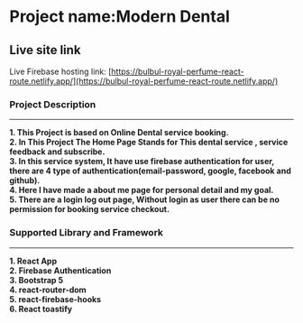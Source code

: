 # Project name:Modern Dental 

## Live site link
Live Firebase hosting link: [https://bulbul-royal-perfume-react-route.netlify.app/](https://bulbul-royal-perfume-react-route.netlify.app/)

### Project Description
***
**1. This Project is based on Online Dental service booking.** <br/>
**2. In This Project The Home Page Stands for This dental service , service feedback and subscribe.** <br/>
**3. In this service system, It have use firebase authentication for user, there are 4 type of authentication(email-password, google, facebook and github).** <br/>
**4. Here I have made a about me page for personal detail and my goal.** <br/>
**5. There are a login log out page, Without login as user there can be no permission for booking service checkout.**

### Supported Library and Framework
***
**1. React App** <br/>
**2. Firebase Authentication** <br/>
**3. Bootstrap 5** <br/>
**4. react-router-dom** <br/>
**5. react-firebase-hooks** <br/>
**6. React toastify**

